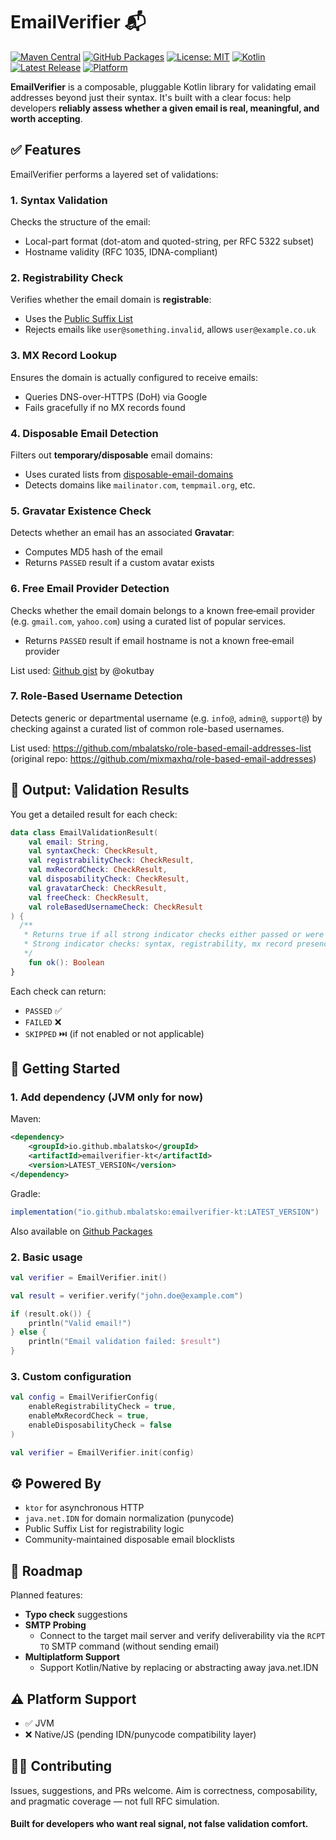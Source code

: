 # EmailVerifier 📬

[![Maven Central](https://img.shields.io/maven-central/v/io.github.mbalatsko/emailverifier-kt.svg?label=Maven%20Central)](https://search.maven.org/artifact/io.github.mbalatsko/emailverifier-kt)
[![GitHub Packages](https://img.shields.io/badge/github-packages-blue)](https://github.com/mbalatsko/emailverifier-kt/packages)
[![License: MIT](https://img.shields.io/github/license/mbalatsko/emailverifier-kt)](https://github.com/mbalatsko/emailverifier-kt/blob/main/LICENSE)
[![Kotlin](https://img.shields.io/badge/Kotlin-2.1.20-blue.svg?logo=kotlin)](https://kotlinlang.org/)
[![Latest Release](https://img.shields.io/github/release/mbalatsko/emailverifier-kt.svg)](https://github.com/mbalatsko/emailverifier-kt/releases)
[![Platform](https://img.shields.io/badge/platform-jvm-blue)](#)


**EmailVerifier** is a composable, pluggable Kotlin library for validating email addresses beyond just their syntax. It's built with a clear focus: help developers **reliably assess whether a given email is real, meaningful, and worth accepting**.

## ✅ Features

EmailVerifier performs a layered set of validations:

### 1. **Syntax Validation**
Checks the structure of the email:
- Local-part format (dot-atom and quoted-string, per RFC 5322 subset)
- Hostname validity (RFC 1035, IDNA-compliant)

### 2. **Registrability Check**
Verifies whether the email domain is **registrable**:
- Uses the [Public Suffix List](https://publicsuffix.org/)
- Rejects emails like `user@something.invalid`, allows `user@example.co.uk`

### 3. **MX Record Lookup**
Ensures the domain is actually configured to receive emails:
- Queries DNS-over-HTTPS (DoH) via Google
- Fails gracefully if no MX records found

### 4. **Disposable Email Detection**
Filters out **temporary/disposable** email domains:
- Uses curated lists from [disposable-email-domains](https://github.com/disposable/disposable-email-domains)
- Detects domains like `mailinator.com`, `tempmail.org`, etc.

### 5. **Gravatar Existence Check**

Detects whether an email has an associated **Gravatar**:
- Computes MD5 hash of the email
- Returns `PASSED` result if a custom avatar exists

### 6. **Free Email Provider Detection**
Checks whether the email domain belongs to a known free‐email provider (e.g. `gmail.com`, `yahoo.com`) 
using a curated list of popular services.
- Returns `PASSED` result if email hostname is not a known free‐email provider

List used: [Github gist](https://gist.github.com/okutbay/5b4974b70673dfdcc21c517632c1f984) by @okutbay 

### 7. **Role-Based Username Detection**
Detects generic or departmental username (e.g. `info@`, `admin@`, `support@`) by checking against a curated list of common role-based usernames.

List used: https://github.com/mbalatsko/role-based-email-addresses-list (original repo: https://github.com/mixmaxhq/role-based-email-addresses)

## 🧪 Output: Validation Results

You get a detailed result for each check:

```kotlin
data class EmailValidationResult(
    val email: String,
    val syntaxCheck: CheckResult,
    val registrabilityCheck: CheckResult,
    val mxRecordCheck: CheckResult,
    val disposabilityCheck: CheckResult,
    val gravatarCheck: CheckResult,
    val freeCheck: CheckResult,
    val roleBasedUsernameCheck: CheckResult
) {
  /**
   * Returns true if all strong indicator checks either passed or were skipped.
   * Strong indicator checks: syntax, registrability, mx record presence, disposability
   */
    fun ok(): Boolean
}
```

Each check can return:
- `PASSED` ✅
- `FAILED` ❌
- `SKIPPED` ⏭️ (if not enabled or not applicable)

## 🚀 Getting Started

### 1. Add dependency (JVM only for now)

Maven:

```xml
<dependency>
    <groupId>io.github.mbalatsko</groupId>
    <artifactId>emailverifier-kt</artifactId>
    <version>LATEST_VERSION</version>
</dependency>
```

Gradle:

```groovy
implementation("io.github.mbalatsko:emailverifier-kt:LATEST_VERSION")
```

Also available on [Github Packages](https://github.com/mbalatsko/emailverifier-kt/packages/2563296)

### 2. Basic usage

```kotlin
val verifier = EmailVerifier.init()

val result = verifier.verify("john.doe@example.com")

if (result.ok()) {
    println("Valid email!")
} else {
    println("Email validation failed: $result")
}
```

### 3. Custom configuration

```kotlin
val config = EmailVerifierConfig(
    enableRegistrabilityCheck = true,
    enableMxRecordCheck = true,
    enableDisposabilityCheck = false
)

val verifier = EmailVerifier.init(config)
```

## ⚙️ Powered By
* `ktor` for asynchronous HTTP
* `java.net.IDN` for domain normalization (punycode)
* Public Suffix List for registrability logic
* Community-maintained disposable email blocklists

## 🔮 Roadmap
Planned features:

* **Typo check** suggestions
* **SMTP Probing**
  * Connect to the target mail server and verify deliverability via the `RCPT TO` SMTP command (without sending email)
* **Multiplatform Support**
  * Support Kotlin/Native by replacing or abstracting away java.net.IDN

## ⚠️ Platform Support
* ✅ JVM
* ❌ Native/JS (pending IDN/punycode compatibility layer)


## 🙋‍♂️ Contributing
Issues, suggestions, and PRs welcome. Aim is correctness, composability, and pragmatic coverage — not full RFC simulation.

#### Built for developers who want real signal, not false validation comfort.